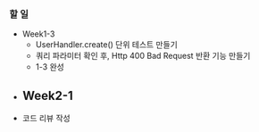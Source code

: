 ### 할 일

- Week1-3
	- UserHandler.create() 단위 테스트 만들기
	- 쿼리 파라미터 확인 후, Http 400 Bad Request 반환 기능 만들기
	- 1-3 완성
- Week2-1
	- 
- 코드 리뷰 작성